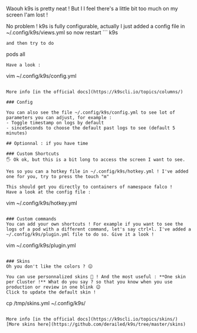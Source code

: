 Waouh k9s is pretty neat ! But I I feel there's a little bit too much on my screen I'am lost !


No problem ! k9s is fully configurable, actually I just added a config file in ~/.config/k9s/views.yml so now restart ```
k9s
```{{execute interrupt T1}} 
and then try to do 
```
pods all
```{{execute T1}}
Have a look : 
```
vim ~/.config/k9s/config.yml
```{{execute T2}}

More info [in the official docs](https://k9scli.io/topics/columns/)

### Config

You can also see the file ~/.config/k9s/config.yml to see lot of parameters you can adjust, for example : 
- Toggle timestamp on logs by default
- sinceSeconds to choose the default past logs to see (default 5 minutes)

## Optionnal : if you have time

### Custom Shortcuts
🖐️ Ok ok, but this is a bit long to access the screen I want to see. 

Yes so you can a hotkey file in ~/.config/k9s/hotkey.yml ! I've added one for you, try to press the touch "m"

This should get you directly to containers of namespace falco ! 
Have a look at the config file : 
```
vim ~/.config/k9s/hotkey.yml
```{{execute T2}}

### Custom commands
You can add your own shortcuts ! For example if you want to see the logs of a pod with a different command, let's say ctrl+l. I've added a ~/.config/k9s/plugin.yml file to do so. Give it a look !
```
vim ~/.config/k9s/plugin.yml
```{{execute T2}}

### Skins
Oh you don't like the colors ? 😖️

You can use personnalized skins 🌈️ ! And the most useful : **One skin per Cluster !** What do you say ? so that you know when you use production or review in one blink 😉️
Click to update the default skin !

```
cp /tmp/skins.yml ~/.config/k9s/
```{{execute T2}}

More info [in the official docs](https://k9scli.io/topics/skins/)
[More skins here](https://github.com/derailed/k9s/tree/master/skins)